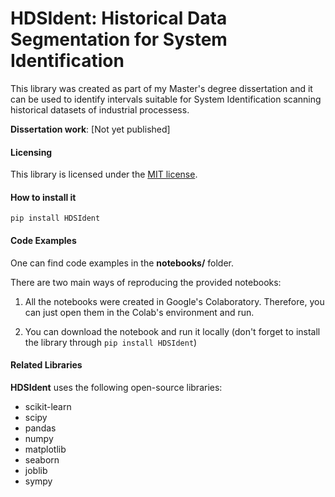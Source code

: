 # HDSIdent: Historical Data Segmentation for System Identification

This library was created as part of my Master's degree dissertation and it can be used to identify intervals suitable for System Identification scanning historical datasets of industrial processess.

**Dissertation work**: [Not yet published]

#### Licensing
This library is licensed under the [MIT license](https://github.com/GiulioCMSanto/HDSIdent/blob/master/LICENSE).

#### How to install it
```pip install HDSIdent```

#### Code Examples
One can find code examples in the **notebooks/** folder. 

There are two main ways of reproducing the provided notebooks:

1) All the notebooks were created in Google's Colaboratory. Therefore, you can just open them in the Colab's
environment and run.

2) You can download the notebook and run it locally (don't forget to install the library through ```pip install HDSIdent```)

#### Related Libraries
**HDSIdent** uses the following open-source libraries:

- scikit-learn
- scipy
- pandas
- numpy
- matplotlib
- seaborn
- joblib
- sympy
